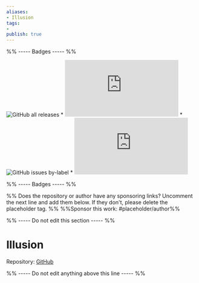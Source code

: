 ```yaml
---
aliases:
- Illusion
tags: 
- 
publish: true
---
```


%% ----- Badges ----- %%

![GitHub all releases](https://img.shields.io/github/downloads/ZaherAlMajed/Illusion-Theme.md/total?color=573E7A&logo=github&style=for-the-badge) * ![GitHub manifest version](https://img.shields.io/github/manifest-json/v/ZaherAlMajed/Illusion-Theme.md?color=573E7A&logo=github&style=for-the-badge) * ![GitHub issues by-label](https://img.shields.io/github/issues/ZaherAlMajed/Illusion-Theme.md/help%20wanted?color=573E7A&logo=github&style=for-the-badge) * ![GitHub Repo stars](https://img.shields.io/github/stars/ZaherAlMajed/Illusion-Theme.md?color=573E7A&logo=github&style=for-the-badge)

%% ----- Badges ----- %%

%% Does the repository or author have any sponsoring links? Uncomment the next line and add them below. If they don't, please delete the placeholder tag. %%
%%Sponsor this work: #placeholder/author%%

%% ----- Do not edit this section ----- %%

# Illusion

Repository: [GitHub](https://github.com/ZaherAlMajed/Illusion-Theme.md)



%% ----- Do not edit anything above this line ----- %% 
